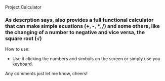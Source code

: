 Project Calculator


<strong><h3>As descrption says, also provides a full functional calculator that can make simple ecuations (+, -, *, /) and some others, like the changing of a number to negative and vice versa, the square root (√)</h3></strong>

How to use:
- Use it clicking the numbers and simbols on the screen or simply use you keyboard.


Any comments just let me know, cheers!

